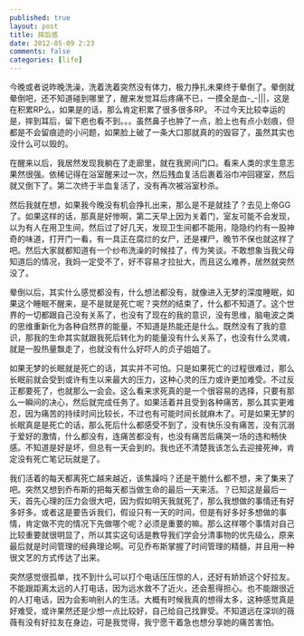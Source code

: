 ```yaml
---
published: true
layout: post
title: 摔后感
date: 2012-05-09 2:23
comments: false
categories: [life]
---
```


今晚或者说昨晚洗澡，洗着洗着突然没有体力，极力挣扎未果终于晕倒了。晕倒就晕倒吧，还不知道碰到哪里了，醒来发觉耳后疼痛不已，一摸全是血-_-|||，这是在积累RP么，如果是的话，那么肯定积累了很多很多RP。
不过今天比较幸运的是，摔到耳后，留下疤也看不到。。。虽然鼻子也肿了一点，脸上也有点小划痕，但都是不会留痕迹的小问题，如果脸上破了一条大口那就真的的毁容了，虽然其实也没什么可以毁的。

在醒来以后，我居然发现我躺在了走廊里，就在我房间门口。看来人类的求生意志果然很强。依稀记得在浴室醒来过一次，然后残血复活后裹着浴巾冲回寝室，然后就又倒下了。第二次终于半血复活了，没有再次被浴室秒杀。

然后我就在想，如果我今晚没有机会挣扎出来，那么是不是就挂了？去见上帝GG了。如果这样的话，那真是好惨啊，第二天早上因为关着门，室友可能不会发现，以为有人在用卫生间，然后过了好几天，发现卫生间都不能用，隐隐约约有一股神奇的味道，打开门一看，有一具正在腐烂的女尸，还是裸尸，晚节不保也就这样了吧。然后大家就都知道有一个纱布洗澡的时候挂了，传为笑谈。不敢想象当我父母知道后的情况，我妈一定受不了，好不容易才拉扯大，而且这么难养，居然就突然没了。

晕倒以后，其实什么感觉都没有，什么想法都没有，就像进入无梦的深度睡眠，如果这个睡眠不醒来，是不是就是死亡呢？突然的结束了，什么都不知道了。这个世界的一切都跟自己没有关系了，也没有了现在的我的意识，没有思维，脑电波之类的思维重新化为各种自然界的能量，不知道是热能还是什么。既然没有了我的意识，那我的生命其实就跟我死后转化为的能量没有什么关系了，也没有什么灵魂，就是一股热量飘走了，也就没有什么好吓人的贞子姐姐了。

如果无梦的长眠就是死亡的话，其实并不可怕。只是如果死亡的过程很难过，那么长眠前就会受到或许有生以来最大的压力，这种心灵的压力或许更加难受。不过反正都要死了，也就那么一会会。这么看来求死真的是一个很容易的选择，只要有那么一瞬间的决心，然后就完成任务了。如果活着并且受到各种痛苦，那么其实更难忍，因为痛苦的持续时间比较长，不过也有可能时间长就麻木了。可是如果无梦的长眠真是是死亡的话，那么死后什么都感受不到了，没有快乐没有痛苦，没有沉溺于爱好的激情，什么都没有，连痛苦都没有，也没有痛苦后痛哭一场的违和畅快感。不知道是好是坏，但总有一天会到的。我也还不清楚我该怎么去迎接死神，肯定没有死亡笔记玩就是了。

我们活着的每天都离死亡越来越近，该焦躁吗？还是干脆什么都不想，来了集来了吧。突然又想到乔布斯的把每天都当做生命的最后一天来活。？已知这是最后一天，首先心理的压力会很大吧，因为假如明天我就死了，那么我想做的事情还有好多好多。或者这是要告诉我们，假设只有一天的时间，但是有好多好多想做的事情，肯定做不完的情况下先做哪个呢？必须是重要的嘛。那么这样哪个事情对自己比较重要就很明显了，所以其实这句话是教导我们学会分清事物的优先级么，原来最后就是时间管理的经典理论啊。可见乔布斯掌握了时间管理的精髓，并且用一种很文艺的方式传达了出来。

突然感觉很孤单，找不到什么可以打个电话压压惊的人，还好有娇娇这个好拉友。不能跟距离太远的人打电话，因为远水救不了近火，还会惹得担心。也不能跟很近的人打电话，因为会影响别人的生活。大概有时候我真的想得太多，这种感觉真是好难受，或许果然还是少想一点比较好，自己给自己找罪受。不知道远在深圳的薇薇有没有好拉友在身边，可是我觉得，我宁愿干着急也想分享她的痛苦害怕。
